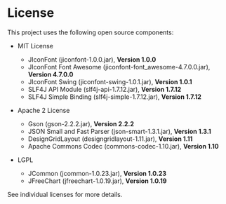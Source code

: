 
License
=============
This project uses the following open source components:

* MIT License
  * JIconFont (jiconfont-1.0.0.jar), **Version 1.0.0**
  * JIconFont Font Awesome (jiconfont-font_awesome-4.7.0.0.jar), **Version 4.7.0.0**
  * JIconFont Swing (jiconfont-swing-1.0.1.jar), **Version 1.0.1**
  * SLF4J API Module (slf4j-api-1.7.12.jar), **Version 1.7.12**
  * SLF4J Simple Binding (slf4j-simple-1.7.12.jar), **Version 1.7.12**

* Apache 2 License
  * Gson (gson-2.2.2.jar), **Version 2.2.2**
  * JSON Small and Fast Parser (json-smart-1.3.1.jar), **Version 1.3.1**
  * DesignGridLayout (designgridlayout-1.11.jar), **Version 1.11**
  * Apache Commons Codec (commons-codec-1.10.jar), **Version 1.10**


* LGPL
  * JCommon (jcommon-1.0.23.jar), **Version 1.0.23**
  * JFreeChart (jfreechart-1.0.19.jar), **Version 1.0.19**

See individual licenses for more details.

